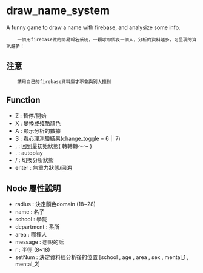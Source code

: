# draw_name_system
A funny game to draw a name with firebase, and analysize some info.

		一個用firebase做的簡易報名系統，一顆球即代表一個人，分析的資料越多，可呈現的資訊越多！

## 注意
		請用自己的firebase資料庫才不會與別人撞到

## Function
- Z : 暫停/開始
- X : 變換成殘酷顏色
- A : 顯示分析的數據
- S : 看心理測驗結果(change_toggle = 6 || 7)
- , : 回到最初始狀態( 轉轉轉～～ ) 
- . : autoplay
- / : 切換分析狀態
- enter : 無重力狀態/回溯

## Node 屬性說明
- radius : 決定顏色domain (18~28)
- name : 名子
- school : 學院
- department : 系所
- area : 哪裡人
- message : 想說的話
- r : 半徑 (8~18)
- setNum : 決定資料經分析後的位置 [school , age , area , sex , mental_1 , mental_2] 